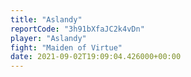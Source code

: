 ```yaml
---
title: "Aslandy"
reportCode: "3h91bXfaJC2k4vDn"
player: "Aslandy"
fight: "Maiden of Virtue"
date: 2021-09-02T19:09:04.426000+00:00
---
```


